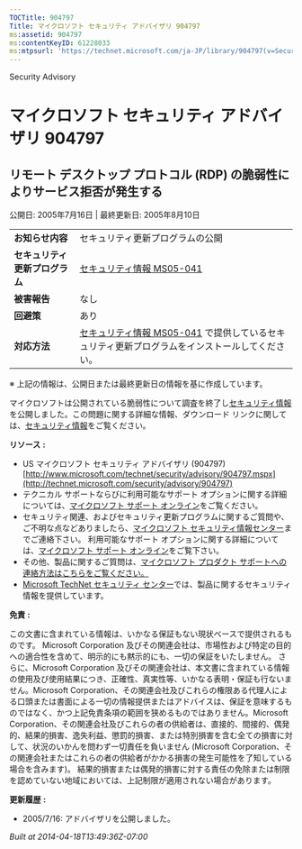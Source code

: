 ```yaml
---
TOCTitle: 904797
Title: マイクロソフト セキュリティ アドバイザリ 904797
ms:assetid: 904797
ms:contentKeyID: 61228033
ms:mtpsurl: 'https://technet.microsoft.com/ja-JP/library/904797(v=Security.10)'
---
```


Security Advisory

マイクロソフト セキュリティ アドバイザリ 904797
===============================================

リモート デスクトップ プロトコル (RDP) の脆弱性によりサービス拒否が発生する
---------------------------------------------------------------------------

公開日: 2005年7月16日 | 最終更新日: 2005年8月10日

|                                |                                                                                                                                                           |
|--------------------------------|-----------------------------------------------------------------------------------------------------------------------------------------------------------|
| **お知らせ内容**               | セキュリティ更新プログラムの公開                                                                                                                          |
| **セキュリティ更新プログラム** | [セキュリティ情報 MS05-041](http://technet.microsoft.com/security/bulletin/ms05-041)                                                                      |
| **被害報告**                   | なし                                                                                                                                                      |
| **回避策**                     | あり                                                                                                                                                      |
| **対応方法**                   | [セキュリティ情報 MS05-041](http://technet.microsoft.com/security/bulletin/ms05-041) で提供しているセキュリティ更新プログラムをインストールしてください。 |

※ 上記の情報は、公開日または最終更新日の情報を基に作成しています。

マイクロソフトは公開されている脆弱性について調査を終了し[セキュリティ情報](http://technet.microsoft.com/security/bulletin/ms05-041)を公開しました。この問題に関する詳細な情報、ダウンロード リンクに関しては、[セキュリティ情報](http://technet.microsoft.com/security/bulletin/ms05-041)をご覧ください｡

**リソース** **:**

-   US マイクロソフト セキュリティ アドバイザリ (904797)
    [http://www.microsoft.com/technet/security/advisory/904797.mspx](http://technet.microsoft.com/security/advisory/904797)
-   テクニカル サポートならびに利用可能なサポート オプションに関する詳細については、[マイクロソフト サポート オンライン](http://support.microsoft.com/)をご覧ください。
-   セキュリティ関連、およびセキュリティ更新プログラムに関するご質問や、ご不明な点などありましたら、[マイクロソフト セキュリティ情報センター](http://www.microsoft.com/japan/security/sicinfo.mspx)までご連絡下さい。 利用可能なサポート オプションに関する詳細については、[マイクロソフト サポート オンライン](http://support.microsoft.com)をご覧下さい。
-   その他、製品に関するご質問は、[マイクロソフト プロダクト サポートへの連絡方法はこちらをご覧ください。](http://support.microsoft.com/select/?target=assistance)
-   [Microsoft TechNet セキュリティ センター](http://technet.microsoft.com/ja-jp/security/default.aspx)では、製品に関するセキュリティ情報を提供しています。

**免責** **:**

この文書に含まれている情報は、いかなる保証もない現状ベースで提供されるものです。 Microsoft Corporation 及びその関連会社は、市場性および特定の目的への適合性を含めて、明示的にも黙示的にも、一切の保証をいたしません。 さらに、Microsoft Corporation 及びその関連会社は、本文書に含まれている情報の使用及び使用結果につき、正確性、真実性等、いかなる表明・保証も行ないません。Microsoft Corporation、その関連会社及びこれらの権限ある代理人による口頭または書面による一切の情報提供またはアドバイスは、保証を意味するものではなく、かつ上記免責条項の範囲を狭めるものではありません。Microsoft Corporation、その関連会社及びこれらの者の供給者は、直接的、間接的、偶発的、結果的損害、逸失利益、懲罰的損害、または特別損害を含む全ての損害に対して、状況のいかんを問わず一切責任を負いません (Microsoft Corporation、その関連会社またはこれらの者の供給者がかかる損害の発生可能性を了知している場合を含みます)。 結果的損害または偶発的損害に対する責任の免除または制限を認めていない地域においては、上記制限が適用されない場合があります。

**更新履歴** **:**

-   2005/7/16: アドバイザリを公開しました。

*Built at 2014-04-18T13:49:36Z-07:00*

